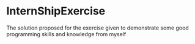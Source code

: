 # InternShipExercise
The solution proposed for the exercise given to demonstrate some good programming skills and knowledge from myself

